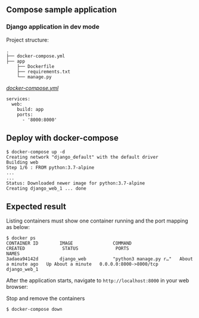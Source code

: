 ## Compose sample application
### Django application in dev mode

Project structure:
```
.
├── docker-compose.yml
├── app
    ├── Dockerfile
    ├── requirements.txt
    └── manage.py

```

[_docker-compose.yml_](docker-compose.yml)
```
services: 
  web: 
    build: app 
    ports: 
      - '8000:8000'
```

## Deploy with docker-compose

```
$ docker-compose up -d
Creating network "django_default" with the default driver
Building web
Step 1/6 : FROM python:3.7-alpine
...
...
Status: Downloaded newer image for python:3.7-alpine
Creating django_web_1 ... done

```

## Expected result

Listing containers must show one container running and the port mapping as below:
```
$ docker ps
CONTAINER ID        IMAGE               COMMAND                  CREATED              STATUS              PORTS                    NAMES
3adaea94142d        django_web          "python3 manage.py r…"   About a minute ago   Up About a minute   0.0.0.0:8000->8000/tcp   django_web_1
```

After the application starts, navigate to `http://localhost:8000` in your web browser:

Stop and remove the containers
```
$ docker-compose down
```
